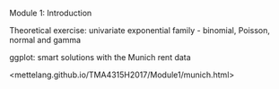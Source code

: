 Module 1: Introduction

Theoretical exercise: univariate exponential family - binomial, Poisson, normal and gamma


ggplot: smart solutions with the Munich rent data

<mettelang.github.io/TMA4315H2017/Module1/munich.html>

